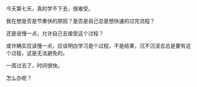 今天第七天，真的学不下去，很难受。

我在想是否是节奏快的原因？是否是自己总是想快速的过完流程？

还是说慢一点，允许自己去接受这个过程？

或许确实应该慢一点，应该明白学习是个过程，不是结果，沉不沉浸去总是要有这个过程，这是无法避免的。

一周过去了，时间很快。

怎么办呢？
